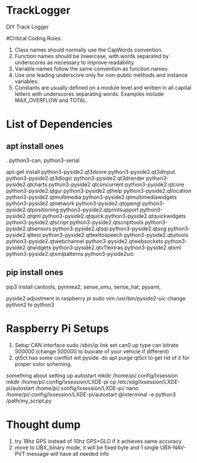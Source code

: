 # TrackLogger
DIY Track Logger

#Critical Coding Rules:
1. Class names should normally use the CapWords convention.
2. Function names should be lowercase, with words separated by underscores as necessary to improve readability.
3. Variable names follow the same convention as function names.
4. Use one leading underscore only for non-public methods and instance variables.
5. Constants are usually defined on a module level and written in all capital letters with underscores separating words. Examples include MAX_OVERFLOW and TOTAL.



# List of Dependencies
## apt install ones
. python3-can, python3-serial

apt-get install python3-pyside2.qt3dcore python3-pyside2.qt3dinput python3-pyside2.qt3dlogic python3-pyside2.qt3drender python3-pyside2.qtcharts python3-pyside2.qtconcurrent python3-pyside2.qtcore python3-pyside2.qtgui python3-pyside2.qthelp python3-pyside2.qtlocation python3-pyside2.qtmultimedia python3-pyside2.qtmultimediawidgets python3-pyside2.qtnetwork python3-pyside2.qtopengl python3-pyside2.qtpositioning python3-pyside2.qtprintsupport python3-pyside2.qtqml python3-pyside2.qtquick python3-pyside2.qtquickwidgets python3-pyside2.qtscript python3-pyside2.qtscripttools python3-pyside2.qtsensors python3-pyside2.qtsql python3-pyside2.qtsvg python3-pyside2.qttest python3-pyside2.qttexttospeech python3-pyside2.qtuitools python3-pyside2.qtwebchannel python3-pyside2.qtwebsockets python3-pyside2.qtwidgets python3-pyside2.qtx11extras python3-pyside2.qtxml python3-pyside2.qtxmlpatterns python3-pyside2uic

## pip install ones
pip3 install cantools, pynmea2, sense_emu, sense_hat, pyyaml,



pyside2 adjustment in raspberry pi
sudo vim /usr/bin/pyside2-uic
change python2 to python3



# Raspberry Pi Setups
1. Setup CAN interface sudo /sbin/ip link set can0 up type can bitrate 500000 (change 500000 to busrate of your vehicle if different)
2. qt5ct has some conflict wit pyside. do apt purge qt5ct to get rid of it for proper color scheming. 

something about setting up autostart
mkdir /home/pi/.config/lxsession
mkdir /home/pi/.config/lxsession/LXDE-pi
cp /etc/xdg/lxsession/LXDE-pi/autostart /home/pi/.config/lxsession/LXDE-pi/
nano /home/pi/.config/lxsession/LXDE-pi/autostart
@lxterminal -e python3 /path/my_script.py



# Thought dump
1. try 18hz GPS instead of 10hz GPS+GLO if it achieves same accuracy
2. move to UBX_binary mode, it will be fixed byte and 1 single UBX-NAV-PVT message will have all needed info